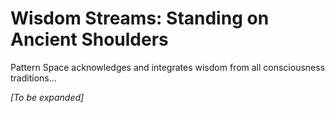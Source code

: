 # Wisdom Streams: Standing on Ancient Shoulders

Pattern Space acknowledges and integrates wisdom from all consciousness traditions...

*[To be expanded]*
